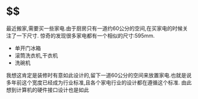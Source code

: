 # $$

最近搬家,需要买一些家电.由于厨房只有一道约60公分的空间,在买家电的时候关注了一下尺寸. 惊奇的发现很多家电都有一个相似的尺寸:595mm.

* 单开门冰箱
* 滚筒洗衣机,干衣机
* 洗碗机

我想这肯定是装修时有意如此设计的,留下一道60公分的空间来放置家电.也就是说多年前这个宽度已经成为行业标准,且各个家电行业的设计都在遵循这个标准. 由此想到计算机的硬件接口设计也是如此